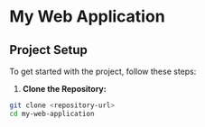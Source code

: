 # My Web Application
## Project Setup
To get started with the project, follow these steps:
1. **Clone the Repository:**
```sh
git clone <repository-url>
cd my-web-application
